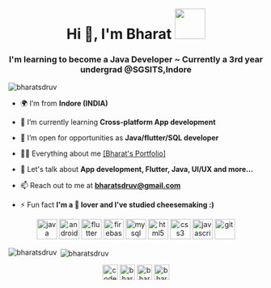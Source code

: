 <h1 align="center">Hi 👋, I'm Bharat   <img src="https://cdn.lowgif.com/small/004faa2f4e3cd386-minion-animated-clipart-images.gif" width="60" height="60"/></h1>
<h3 align="center">I'm learning to become a Java Developer ~ Currently a 3rd year undergrad @SGSITS,Indore</h3>

<p align="left"> <img src="https://komarev.com/ghpvc/?username=bharatsdruv" alt="bharatsdruv" /> </p>

- 🌍 I’m from **Indore (INDIA)**

- 🌱 I’m currently learning **Cross-platform App development**

- 🤝 I’m open for opportunities as **Java/flutter/SQL developer**

- 👩‍💻 Everything about me [[Bharat's Portfolio]](http://bharatshrivastava.tech/)

- 💬 Let's talk about **App development, Flutter, Java, UI/UX and more...**

- 📫 Reach out to me at **bharatsdruv@gmail.com**

- ⚡ Fun fact **I'm a 🧀 lover and I've studied cheesemaking :)**

<p align="center"> 
<img src="https://cdn.iconscout.com/icon/free/png-512/java-23-225999.png" alt="java" width="40" height="40"/> 
<img src="https://icon-library.com/images/transparent-icon-android/transparent-icon-android-6.jpg" alt="android" width="40" height="40"/> 
<img src="https://juststickers.in/wp-content/uploads/2019/01/flutter.png" alt="flutter" width="40" height="40"/> 
<img src="https://www.iconfinder.com/data/icons/google-i-o-2016/512/google_firebase-2-512.png" alt="firebase" width="40" height="40"/> 
<img src="https://www.freepnglogos.com/uploads/logo-mysql-png/logo-mysql-mysql-logo-png-images-are-download-crazypng-21.png" alt="mysql" width="40" height="40"/>
<img src="https://www.freeiconspng.com/uploads/w3c-html5-logo-0.png" alt="html5" width="40" height="40"/> 
<img src="https://upload.wikimedia.org/wikipedia/commons/thumb/3/3d/CSS.3.svg/730px-CSS.3.svg.png" alt="css3" width="40" height="40"/>
<img src="https://devicons.github.io/devicon/devicon.git/icons/javascript/javascript-original.svg" alt="javascript" width="40" height="40"/>  
<img src="https://www.vectorlogo.zone/logos/git-scm/git-scm-icon.svg" alt="git" width="40" height="40"/>  </p>

<p><img align="left" src="https://github-readme-stats.vercel.app/api/top-langs/?username=bharatsdruv&layout=compact" alt="bharatsdruv" /></p>

<p>&nbsp;<img align="center" src="https://github-readme-stats.vercel.app/api?username=bharatsdruv&show_icons=true" alt="bharatsdruv" /></p>

<p align="center">
<a href="http://codesgsits.live/" target="blank"><img align="center" src="https://icons.iconarchive.com/icons/webalys/kameleon.pics/512/Coding-Html-icon.png" alt="codeSGSITS" height="30" width="30" /></a>
<a href="https://linkedin.com/in/bharatshrivastava" target="blank"><img align="center" src="https://cdn.jsdelivr.net/npm/simple-icons@3.0.1/icons/linkedin.svg" alt="bharatsdruv" height="30" width="30" /></a>
<a href="http://bharatshrivastava.tech/" target="blank"><img align="center" src="https://www.pngkit.com/png/full/154-1545805_portfolio-icons-code-web-development-logo.png" alt="bharatsdruv" height="30" width="30" /></a>
<a href="https://instagram.com/bharats.druv_" target="blank"><img align="center" src="https://cdn.jsdelivr.net/npm/simple-icons@3.0.1/icons/instagram.svg" alt="bharatsdruv" height="30" width="30" /></a>
</p>
